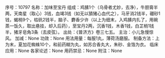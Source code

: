 序号：10797
名称：加味至宝丹
组成：鸡膆1个（乌骨者尤妙，去净），牛胆膏半两，天南星（取心）3钱，血竭3钱（如无以獖猪心血代之），马牙消2钱半，硼砂1钱，蝎梢9个，枯矾2钱半，脑子、麝香少许（以上为细末，入鸡膆内扎了，用碗蒸一饭久，取出悬挂，却入后药），至宝丹2两，沉香1钱，木香1钱，白芷梢1钱半，猪牙皂角3条（去皮弦）。
出处：《普济方》卷三七五。
主治：小儿急慢惊风。
加减：None
功效：None
用法用量：每服1丸，薄荷汤磨服。
制备方法：上为末，夏加花蜘蛛10个，和前药糊为丸，如苏合香丸大，朱砂、金箔为衣。
临床应用：None
各家论述：None
用药禁忌：None
附注：None
